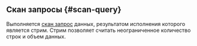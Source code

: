 ## Скан запросы {#scan-query}

Выполняется [скан запрос](../../../../../concepts/scan_query.md) данных, результатом исполнения которого является стрим. Стрим позволяет считать неограниченное количество строк и объем данных.
